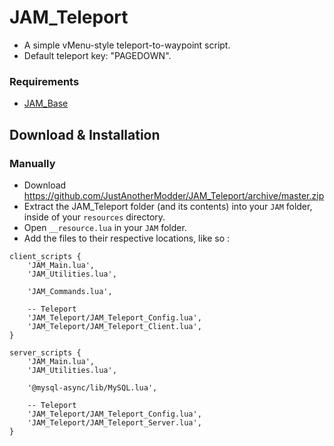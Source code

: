 # JAM_Teleport 
- A simple vMenu-style teleport-to-waypoint script.
- Default teleport key: "PAGEDOWN".

### Requirements
* [JAM_Base](https://github.com/JustAnotherModder/JAM)

## Download & Installation

### Manually
- Download https://github.com/JustAnotherModder/JAM_Teleport/archive/master.zip
- Extract the JAM_Teleport folder (and its contents) into your `JAM` folder, inside of your `resources` directory.
- Open `__resource.lua` in your `JAM` folder.
- Add the files to their respective locations, like so :

```
client_scripts {
	'JAM_Main.lua',
	'JAM_Utilities.lua',

	'JAM_Commands.lua',

	-- Teleport
	'JAM_Teleport/JAM_Teleport_Config.lua',
	'JAM_Teleport/JAM_Teleport_Client.lua',
}

server_scripts {	
	'JAM_Main.lua',
	'JAM_Utilities.lua',

	'@mysql-async/lib/MySQL.lua',

	-- Teleport
	'JAM_Teleport/JAM_Teleport_Config.lua',
	'JAM_Teleport/JAM_Teleport_Server.lua',
}
```
